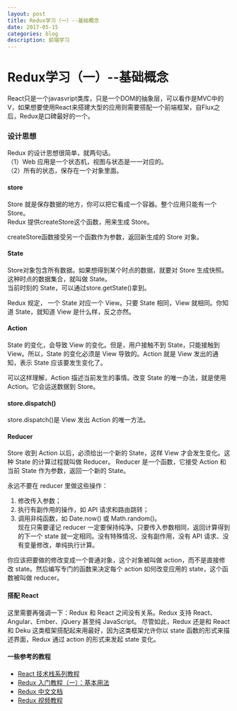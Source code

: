 ```yaml
---
layout: post
title: Redux学习（一）--基础概念
date: 2017-05-15
categories: blog
description: 前端学习
---
```


# Redux学习（一）--基础概念          
React只是一个javasvript类库，只是一个DOM的抽象层，可以看作是MVC中的V，如果想要使用React来搭建大型的应用则需要搭配一个前端框架，自Flux之后，Redux是口碑最好的一个。          

### 设计思想          
Redux 的设计思想很简单，就两句话。          
（1）Web 应用是一个状态机，视图与状态是一一对应的。          
（2）所有的状态，保存在一个对象里面。          

#### store          
Store 就是保存数据的地方，你可以把它看成一个容器。整个应用只能有一个 Store。          
Redux 提供createStore这个函数，用来生成 Store。          

createStore函数接受另一个函数作为参数，返回新生成的 Store 对象。          

#### State          
Store对象包含所有数据。如果想得到某个时点的数据，就要对 Store 生成快照。这种时点的数据集合，就叫做 State。          
当前时刻的 State，可以通过store.getState()拿到。          

Redux 规定， 一个 State 对应一个 View。只要 State 相同，View 就相同。你知道 State，就知道 View 是什么样，反之亦然。          

#### Action          
State 的变化，会导致 View 的变化。但是，用户接触不到 State，只能接触到 View。所以，State 的变化必须是 View 导致的。Action 就是 View 发出的通知，表示 State 应该要发生变化了。          

可以这样理解，Action 描述当前发生的事情。改变 State 的唯一办法，就是使用 Action。它会运送数据到 Store。          

#### store.dispatch()          
store.dispatch()是 View 发出 Action 的唯一方法。          

#### Reducer          
Store 收到 Action 以后，必须给出一个新的 State，这样 View 才会发生变化。这种 State 的计算过程就叫做 Reducer。
Reducer 是一个函数，它接受 Action 和当前 State 作为参数，返回一个新的 State。          

永远不要在 reducer 里做这些操作：          
1. 修改传入参数；          
2. 执行有副作用的操作，如 API 请求和路由跳转；          
3. 调用非纯函数，如 Date.now() 或 Math.random()。          
现在只需要谨记 reducer 一定要保持纯净。只要传入参数相同，返回计算得到的下一个 state 就一定相同。没有特殊情况、没有副作用，没有 API 请求、没有变量修改，单纯执行计算。          

你应该把要做的修改变成一个普通对象，这个对象被叫做 action，而不是直接修改 state。然后编写专门的函数来决定每个 action 如何改变应用的 state，这个函数被叫做 reducer。          

#### 搭配 React          
这里需要再强调一下：Redux 和 React 之间没有关系。Redux 支持 React、Angular、Ember、jQuery 甚至纯 JavaScript。
尽管如此，Redux 还是和 React 和 Deku 这类框架搭配起来用最好，因为这类框架允许你以 state 函数的形式来描述界面，Redux 通过 action 的形式来发起 state 变化。          

#### 一些参考的教程          
 - [React 技术栈系列教程](http://www.ruanyifeng.com/blog/2016/09/react-technology-stack.html)          
 - [Redux 入门教程（一）：基本用法](http://www.ruanyifeng.com/blog/2016/09/redux_tutorial_part_one_basic_usages.html)          
 - [Redux 中文文档](http://cn.redux.js.org/docs/basics/ExampleTodoList.html)          
 - [Redux 视频教程](https://egghead.io/courses/getting-started-with-redux)          
